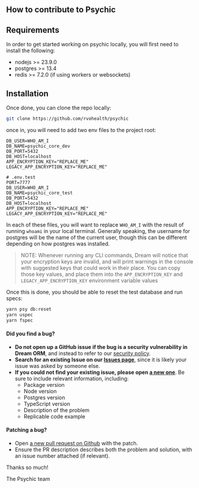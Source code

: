 ## How to contribute to Psychic

## Requirements

In order to get started working on psychic locally, you will first need to install the following:

- nodejs >= 23.9.0
- postgres >= 13.4
- redis >= 7.2.0 (if using workers or websockets)

## Installation

Once done, you can clone the repo locally:

```bash
git clone https://github.com/rvohealth/psychic
```

once in, you will need to add two env files to the project root:

```
DB_USER=WHO_AM_I
DB_NAME=psychic_core_dev
DB_PORT=5432
DB_HOST=localhost
APP_ENCRYPTION_KEY="REPLACE_ME"
LEGACY_APP_ENCRYPTION_KEY="REPLACE_ME"
```

```
# .env.test
PORT=7777
DB_USER=WHO_AM_I
DB_NAME=psychic_core_test
DB_PORT=5432
DB_HOST=localhost
APP_ENCRYPTION_KEY="REPLACE_ME"
LEGACY_APP_ENCRYPTION_KEY="REPLACE_ME"
```

In each of these files, you will want to replace `WHO_AM_I` with the result of running `whoami` in your local terminal. Generally speaking, the username for postgres will be the name of the current user, though this can be different depending on how postgres was installed.

> NOTE: Whenever running any CLI commands, Dream will notice that your encryption keys are invalid, and will print warnings in the console with suggested keys that could work in their place. You can copy those key values, and place them into the `APP_ENCRYPTION_KEY` and `LEGACY_APP_ENCRYPTION_KEY` environment variable values

Once this is done, you should be able to reset the test database and run specs:

```bash
yarn psy db:reset
yarn uspec
yarn fspec
```

#### **Did you find a bug?**

- **Do not open up a GitHub issue if the bug is a security vulnerability
  in Dream ORM**, and instead to refer to our [security policy](https://github.com/rvohealth/psychic/SECURITY.md).
- **Search for an existing Issue on our [Issues page](https://github.com/rvohealth/psychic/issues)**, since it is likely your issue was asked by someone else.
- **If you could not find your existing issue, please open [a new one](https://github.com/rvohealth/psychic/issues/new)**. Be sure to include relevant information, including:
  - Package version
  - Node version
  - Postgres version
  - TypeScript version
  - Description of the problem
  - Replicable code example

#### **Patching a bug?**

- Open [a new pull request on Github](https://github.com/rvohealth/psychic/pulls) with the patch.
- Ensure the PR description describes both the problem and solution, with an issue number attached (if relevant).

Thanks so much!

The Psychic team

